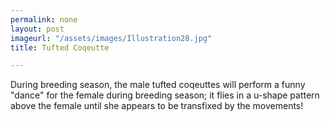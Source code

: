 ```yaml
---
permalink: none
layout: post
imageurl: "/assets/images/Illustration28.jpg"
title: Tufted Coqeutte

---
```


During breeding season, the male tufted coqeuttes will perform a funny "dance" for the female during breeding season; it flies in a u-shape pattern above the female until she appears to be transfixed by the movements!
